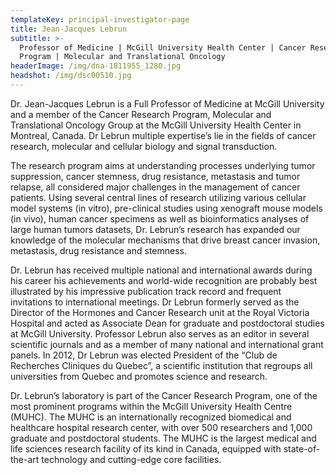 ```yaml
---
templateKey: principal-investigator-page
title: Jean-Jacques Lebrun
subtitle: >-
  Professor of Medicine | McGill University Health Center | Cancer Research
  Program | Molecular and Translational Oncology 
headerImage: /img/dna-1811955_1280.jpg
headshot: /img/dsc00510.jpg
---
```

Dr. Jean-Jacques Lebrun is a Full Professor of Medicine at McGill University and a member of the Cancer Research Program, Molecular and Translational Oncology Group at the McGill University Health Center in Montreal, Canada. Dr Lebrun multiple expertise’s lie in the fields of cancer research, molecular and cellular biology and signal transduction.

The research program aims at understanding processes underlying tumor suppression, cancer stemness, drug resistance, metastasis and tumor relapse, all considered major challenges in the management of cancer patients. Using several central lines of research utilizing various cellular model systems (in vitro), pre-clinical studies using xenograft mouse models (in vivo), human cancer specimens as well as bioinformatics analyses of large human tumors datasets, Dr. Lebrun’s research has expanded our knowledge of the molecular mechanisms that drive breast cancer invasion, metastasis, drug resistance and stemness.

Dr. Lebrun has received multiple national and international awards during his career his achievements and world-wide recognition are probably best illustrated by his impressive publication track record and frequent invitations to international meetings. Dr Lebrun formerly served as the Director of the Hormones and Cancer Research unit at the Royal Victoria Hospital and acted as Associate Dean for graduate and postdoctoral studies at McGill University. Professor Lebrun also serves as an editor in several scientific journals and as a member of many national and international grant panels. In 2012, Dr Lebrun was elected President of the “Club de Recherches Cliniques du Quebec”, a scientific institution that regroups all universities from Quebec and promotes science and research.

Dr. Lebrun’s laboratory is part of the Cancer Research Program, one of the most prominent programs within the McGill University Health Centre (MUHC). The MUHC is an internationally recognized biomedical and healthcare hospital research center, with over 500 researchers and 1,000 graduate and postdoctoral students. The MUHC is the largest medical and life sciences research facility of its kind in Canada, equipped with state-of-the-art technology and cutting-edge core facilities.

### 

###
